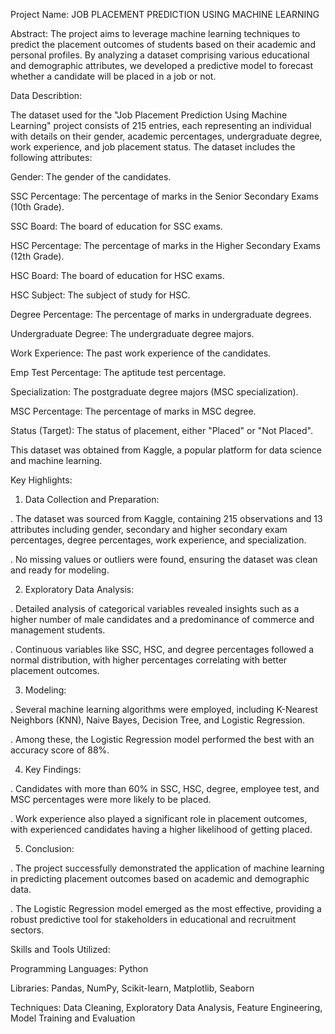   Project Name: JOB PLACEMENT PREDICTION USING MACHINE LEARNING
                                    
Abstract:
The project aims to leverage machine learning techniques to predict the placement outcomes of students based on their academic and personal profiles. By analyzing a dataset comprising various educational and demographic attributes, we developed a predictive model to forecast whether a candidate will be placed in a job or not.

Data Describtion:

The dataset used for the "Job Placement Prediction Using Machine Learning" project consists of 215 entries, each representing an individual with details on their gender, academic percentages, undergraduate degree, work experience, and job placement status. The dataset includes the following attributes:

Gender: The gender of the candidates.

SSC Percentage: The percentage of marks in the Senior Secondary Exams (10th Grade).

SSC Board: The board of education for SSC exams.

HSC Percentage: The percentage of marks in the Higher Secondary Exams (12th Grade).

HSC Board: The board of education for HSC exams.

HSC Subject: The subject of study for HSC.

Degree Percentage: The percentage of marks in undergraduate degrees.

Undergraduate Degree: The undergraduate degree majors.

Work Experience: The past work experience of the candidates.

Emp Test Percentage: The aptitude test percentage.

Specialization: The postgraduate degree majors (MSC specialization).

MSC Percentage: The percentage of marks in MSC degree.

Status (Target): The status of placement, either "Placed" or "Not Placed".

This dataset was obtained from Kaggle, a popular platform for data science and machine learning.

Key Highlights:

1. Data Collection and Preparation:
   
. The dataset was sourced from Kaggle, containing 215 observations and 13 attributes including gender, secondary and higher secondary exam percentages, degree percentages, work experience, and specialization​​.

. No missing values or outliers were found, ensuring the dataset was clean and ready for modeling​​.

2. Exploratory Data Analysis:
   
. Detailed analysis of categorical variables revealed insights such as a higher number of male candidates and a predominance of commerce and management students.

. Continuous variables like SSC, HSC, and degree percentages followed a normal distribution, with higher percentages correlating with better placement outcomes​​.

3. Modeling:
   
. Several machine learning algorithms were employed, including K-Nearest Neighbors (KNN), Naive Bayes, Decision Tree, and Logistic Regression.

. Among these, the Logistic Regression model performed the best with an accuracy score of 88%​​.

4. Key Findings:

. Candidates with more than 60% in SSC, HSC, degree, employee test, and MSC percentages were more likely to be placed.

. Work experience also played a significant role in placement outcomes, with experienced candidates having a higher likelihood of getting placed​​.

5. Conclusion:
   
. The project successfully demonstrated the application of machine learning in predicting placement outcomes based on academic and demographic data.

. The Logistic Regression model emerged as the most effective, providing a robust predictive tool for stakeholders in educational and recruitment sectors​​.

Skills and Tools Utilized:

Programming Languages: Python

Libraries: Pandas, NumPy, Scikit-learn, Matplotlib, Seaborn

Techniques: Data Cleaning, Exploratory Data Analysis, Feature Engineering, Model Training and Evaluation
